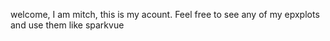 welcome, I am mitch, this is my acount. 
Feel free to see any of my epxplots and use them
like sparkvue 

